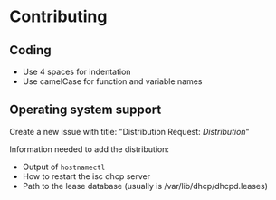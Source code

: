 # Contributing

## Coding

- Use 4 spaces for indentation
- Use camelCase for function and variable names

## Operating system support

Create a new issue with title: "Distribution Request: _Distribution_"

Information needed to add the distribution:

- Output of `hostnamectl`
- How to restart the isc dhcp server
- Path to the lease database (usually is /var/lib/dhcp/dhcpd.leases)
